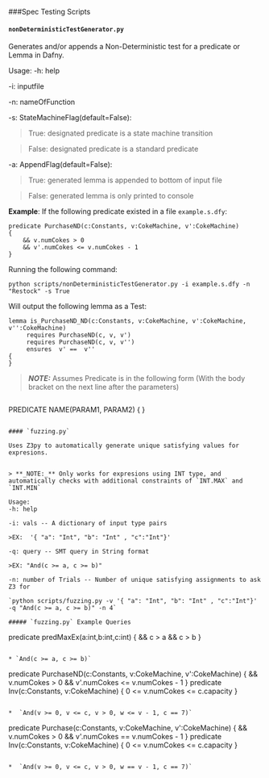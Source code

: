 ###Spec Testing Scripts 

#### `nonDeterministicTestGenerator.py`

Generates and/or appends a Non-Deterministic test for a predicate or Lemma in Dafny.

Usage:
-h: help 

-i: inputfile    

-n: nameOfFunction 

-s: StateMachineFlag(default=False): 
>True: designated predicate is a state machine transition

>False: designated predicate is a standard predicate

-a: AppendFlag(default=False): 
>True: generated lemma is appended to bottom of input file

>False: generated lemma is only printed to console

**Example**: 
If the following predicate existed in a file `example.s.dfy`:

```
predicate PurchaseND(c:Constants, v:CokeMachine, v':CokeMachine) 
{
    && v.numCokes > 0
    && v'.numCokes <= v.numCokes - 1
}
```

Running the following command:

 `python scripts/nonDeterministicTestGenerator.py -i example.s.dfy -n "Restock" -s True`
 
 Will output the following lemma as a Test:
 
```
lemma is_PurchaseND_ND(c:Constants, v:CokeMachine, v':CokeMachine, v'':CokeMachine)
     requires PurchaseND(c, v, v')
     requires PurchaseND(c, v, v'')
     ensures  v' ==  v''
{
}
```

> **_NOTE:_**  Assumes Predicate is in the following form (With the body bracket on the next line after the parameters)

>```
PREDICATE NAME(PARAM1, PARAM2)
{
}
```

#### `fuzzing.py`

Uses Z3py to automatically generate unique satisfying values for expresions. 


> **_NOTE:_** Only works for expresions using INT type, and automatically checks with additional constraints of `INT.MAX` and `INT.MIN`

Usage:
-h: help 

-i: vals -- A dictionary of input type pairs

>EX:  '{ "a": "Int", "b": "Int" , "c":"Int"}'    

-q: query -- SMT query in String format

>EX: "And(c >= a, c >= b)" 

-n: number of Trials -- Number of unique satisfying assignments to ask Z3 for

`python scripts/fuzzing.py -v '{ "a": "Int", "b": "Int" , "c":"Int"}'  -q "And(c >= a, c >= b)" -n 4`

##### `fuzzing.py` Example Queries

```
predicate predMaxEx(a:int,b:int,c:int)
{
  && c > a
  && c > b
}
```

* `And(c >= a, c >= b)`

```
predicate PurchaseND(c:Constants, v:CokeMachine, v':CokeMachine) 
{
    && v.numCokes > 0
    && v'.numCokes <= v.numCokes - 1
}
predicate Inv(c:Constants, v:CokeMachine) 
{
    0 <= v.numCokes <= c.capacity
}
```

*  `And(v >= 0, v <= c, v > 0, w <= v - 1, c == 7)`

```
predicate Purchase(c:Constants, v:CokeMachine, v':CokeMachine) 
{
    && v.numCokes > 0
    && v'.numCokes == v.numCokes - 1
}
predicate Inv(c:Constants, v:CokeMachine) 
{
    0 <= v.numCokes <= c.capacity
}
```

*  `And(v >= 0, v <= c, v > 0, w == v - 1, c == 7)`
